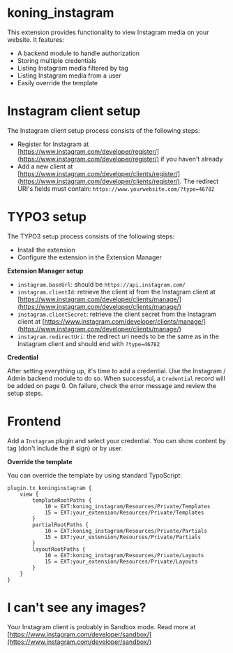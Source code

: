 # koning_instagram

This extension provides functionality to view Instagram media on your website. It features:

- A backend module to handle authorization
- Storing multiple credentials
- Listing Instagram media filtered by tag
- Listing Instagram media from a user
- Easily override the template

# Instagram client setup

The Instagram client setup process consists of the following steps:

- Register for Instagram at [https://www.instagram.com/developer/register/](https://www.instagram.com/developer/register/) if you haven't already
- Add a new client at [https://www.instagram.com/developer/clients/register/](https://www.instagram.com/developer/clients/register/). The redirect URI's fields must contain: ``https://www.yourwebsite.com/?type=46782``

# TYPO3 setup

The TYPO3 setup process consists of the following steps:

- Install the extension
- Configure the extension in the Extension Manager

**Extension Manager setup**

- ``instagram.baseUrl``: should be ``https://api.instagram.com/``
- ``instagram.clientId``: retrieve the client id from the Instagram client at [https://www.instagram.com/developer/clients/manage/](https://www.instagram.com/developer/clients/manage/)
- ``instagram.clientSecret``: retrieve the client secret from the Instagram client at [https://www.instagram.com/developer/clients/manage/](https://www.instagram.com/developer/clients/manage/)
- ``instagram.redirectUri``: the redirect uri needs to be the same as in the Instagram client and should end with ``?type=46782``

**Credential**

After setting everything up, it's time to add a credential. Use the Instagram / Admin backend module to do so. When successful, a ``Credential`` record will be added on page 0. On failure, check the error message and review the setup steps.

# Frontend

Add a ``Instagram`` plugin and select your credential. You can show content by tag (don't include the # sign) or by user.

**Override the template**

You can override the template by using standard TypoScript:

    plugin.tx_koninginstagram {
        view {
            templateRootPaths {
                10 = EXT:koning_instagram/Resources/Private/Templates
                15 = EXT:your_extension/Resources/Private/Templates
            }
            partialRootPaths {
                10 = EXT:koning_instagram/Resources/Private/Partials
                15 = EXT:your_extension/Resources/Private/Partials
            }
            layoutRootPaths {
                10 = EXT:koning_instagram/Resources/Private/Layouts
                15 = EXT:your_extension/Resources/Private/Layouts
            }
        }
    }

# I can't see any images?

Your Instagram client is probably in Sandbox mode. Read more at [https://www.instagram.com/developer/sandbox/](https://www.instagram.com/developer/sandbox/)